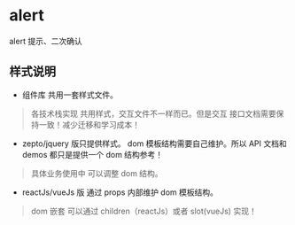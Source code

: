 # alert 

alert 提示、二次确认

## 样式说明
- 组件库 共用一套样式文件。
> 各技术栈实现 共用样式，交互文件不一样而已。但是交互 接口文档需要保持一致！减少迁移和学习成本！

- zepto/jquery 版只提供样式。 dom 模板结构需要自己维护。所以 API 文档和 demos 都只是提供一个 dom 结构参考！
> 具体业务使用中 可以调整 dom 结构。

- reactJs/vueJs 版 通过 props 内部维护 dom 模板结构。
> dom 嵌套 可以通过 children（reactJs）或者 slot(vueJs) 实现！

